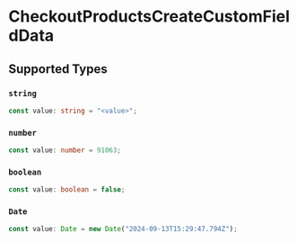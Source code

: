 # CheckoutProductsCreateCustomFieldData


## Supported Types

### `string`

```typescript
const value: string = "<value>";
```

### `number`

```typescript
const value: number = 91063;
```

### `boolean`

```typescript
const value: boolean = false;
```

### `Date`

```typescript
const value: Date = new Date("2024-09-13T15:29:47.794Z");
```

